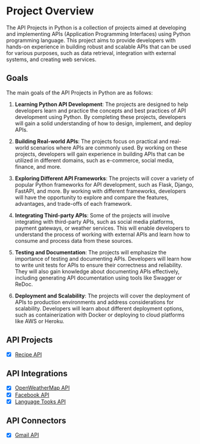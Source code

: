 # Project Overview

The API Projects in Python is a collection of projects aimed at developing and implementing APIs (Application Programming Interfaces) using Python programming language. This project aims to provide developers with hands-on experience in building robust and scalable APIs that can be used for various purposes, such as data retrieval, integration with external systems, and creating web services.

## Goals

The main goals of the API Projects in Python are as follows:

1. **Learning Python API Development**: The projects are designed to help developers learn and practice the concepts and best practices of API development using Python. By completing these projects, developers will gain a solid understanding of how to design, implement, and deploy APIs.

2. **Building Real-world APIs**: The projects focus on practical and real-world scenarios where APIs are commonly used. By working on these projects, developers will gain experience in building APIs that can be utilized in different domains, such as e-commerce, social media, finance, and more.

3. **Exploring Different API Frameworks**: The projects will cover a variety of popular Python frameworks for API development, such as Flask, Django, FastAPI, and more. By working with different frameworks, developers will have the opportunity to explore and compare the features, advantages, and trade-offs of each framework.

4. **Integrating Third-party APIs**: Some of the projects will involve integrating with third-party APIs, such as social media platforms, payment gateways, or weather services. This will enable developers to understand the process of working with external APIs and learn how to consume and process data from these sources.

5. **Testing and Documentation**: The projects will emphasize the importance of testing and documenting APIs. Developers will learn how to write unit tests for APIs to ensure their correctness and reliability. They will also gain knowledge about documenting APIs effectively, including generating API documentation using tools like Swagger or ReDoc.

6. **Deployment and Scalability**: The projects will cover the deployment of APIs to production environments and address considerations for scalability. Developers will learn about different deployment options, such as containerization with Docker or deploying to cloud platforms like AWS or Heroku.

## API Projects

- [x] [Recipe API](API_Projects/README-py_dj_recipe_api.md)

## API Integrations

- [x] [OpenWeatherMap API](API_Projects/README-openweathermap.md)
- [x] [Facebook API](API_Projects/README-Meta.md)
- [x] [Language Tooks API](API_Projects/README-languagetool.md)

## API Connectors

- [x] [Gmail API](API_Projects/README-connectors.md)